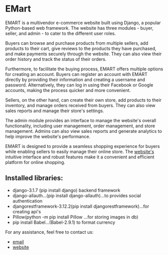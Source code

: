 # EMart
EMART is a multivendor e-commerce website built using Django, a popular Python-based web framework. The website has three modules - buyer, seller, and admin - to cater to the different user roles.

Buyers can browse and purchase products from multiple sellers, add products to their cart, give reviews to the products they have purchased, and make payments securely through the website. They can also view their order history and track the status of their orders. 

Furthermore, to facilitate the buying process, EMART offers multiple options for creating an account. Buyers can register an account with EMART directly by providing their information and creating a username and password. Alternatively, they can log in using their Facebook or Google accounts, making the process quicker and more convenient.

Sellers, on the other hand, can create their own store, add products to their inventory, and manage orders received from buyers. They can also view sales reports and manage their store's settings.

The admin module provides an interface to manage the website's overall functionality, including user management, order management, and store management. Admins can also view sales reports and generate analytics to help improve the website's performance.

EMART is designed to provide a seamless shopping experience for buyers while enabling sellers to easily manage their online store. The [website's](https://lescobilling.pk/) intuitive interface and robust features make it a convenient and efficient platform for online shopping.

## Installed libraries:

+ django-3.1.7 (pip install django) backend framework
+ django-allauth...(pip install django-allauth)...to provides social authentication
+ djangorestframework-3.12.2(pip install djangorestframework)...for creating api's
+ Pillow(python -m pip install Pillow ...for storing images in db)
+ pip install Babel...(Babel-2.9.1) to format currency

For any assistance, feel free to contact us:
+ [email](sahtisham735@gmail.com)
+ [website](https://checkmepcobill.pk/)

